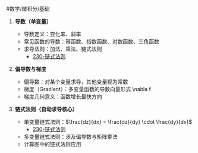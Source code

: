 #数学/微积分/基础

1. **导数（单变量）**
    - 导数定义：变化率、斜率
    - 常见函数的导数：幂函数、指数函数、对数函数、三角函数
    - 求导法则：加法、乘法、链式法则
	    - [230-链式法则](230-链式法则.md)
    
2. **偏导数与梯度**
    - 偏导数：对某个变量求导，其他变量视为常数
    - 梯度（Gradient）：多变量函数的导数向量形式 \nabla f
    - 梯度几何意义：函数增长最快方向
    
3. **链式法则（自动求导核心）**
    - 单变量链式法则：$\frac{dz}{dx} = \frac{dz}{dy} \cdot \frac{dy}{dx}$
	    - [230-链式法则](230-链式法则.md)
    - 多变量链式法则：涉及偏导数与矩阵乘法
    - 计算图中的链式法则应用